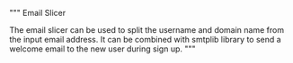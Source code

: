 """                                   Email Slicer

The email slicer can be used to split the username and domain name from the input email address.
It can be combined with smtplib library to send a welcome email to the new user during sign up. """

